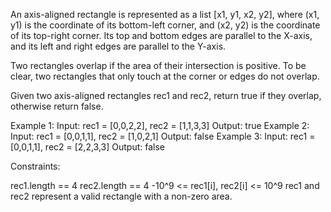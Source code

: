 An axis-aligned rectangle is represented as a list [x1, y1, x2, y2], where
(x1, y1) is the coordinate of its bottom-left corner, and (x2, y2) is the
coordinate of its top-right corner. Its top and bottom edges are parallel to
the X-axis, and its left and right edges are parallel to the Y-axis.

Two rectangles overlap if the area of their intersection is positive. To be
clear, two rectangles that only touch at the corner or edges do not overlap.

Given two axis-aligned rectangles rec1 and rec2, return true if they overlap,
otherwise return false.


Example 1:
Input: rec1 = [0,0,2,2], rec2 = [1,1,3,3]
Output: true
Example 2:
Input: rec1 = [0,0,1,1], rec2 = [1,0,2,1]
Output: false
Example 3:
Input: rec1 = [0,0,1,1], rec2 = [2,2,3,3]
Output: false


Constraints:


rec1.length == 4
rec2.length == 4
-10^9 <= rec1[i], rec2[i] <= 10^9
rec1 and rec2 represent a valid rectangle with a non-zero area.




